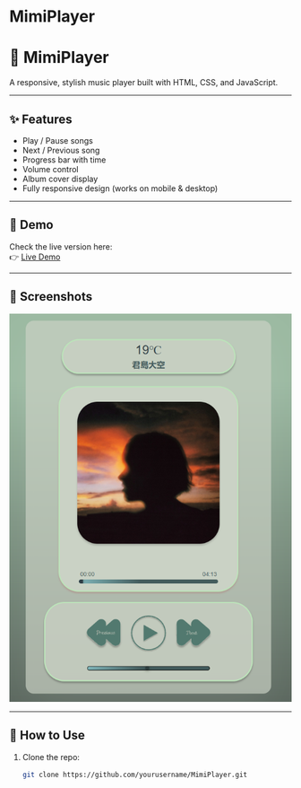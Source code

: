 # MimiPlayer

# 🎵 MimiPlayer

A responsive, stylish music player built with HTML, CSS, and JavaScript.

---

## ✨ Features
- Play / Pause songs
- Next / Previous song
- Progress bar with time
- Volume control
- Album cover display
- Fully responsive design (works on mobile & desktop)

---

## 🚀 Demo
Check the live version here:  
👉 [Live Demo](https://py-cxcer.github.io/MimiPlayer)

---

## 📸 Screenshots
![](./assets/MimiPlayer.png)

---

## 📂 How to Use
1. Clone the repo:
   ```bash
   git clone https://github.com/yourusername/MimiPlayer.git
